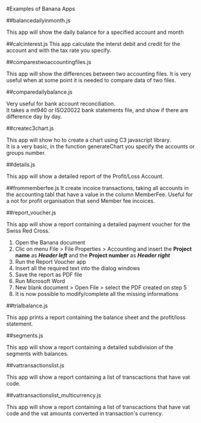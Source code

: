 #Examples of Banana Apps


##balancedailyinmonth.js

This app will show the daily balance for a specified account and month   

##calcinterest.js
This app calculate the interst debit and credit for the account and with the tax rate you specify. 

##comparestwoaccountingfiles.js

This app will show the differences between two accounting files. It is very useful when at some point it is needed to compare data of two files.

##comparedailybalance.js

Very useful for bank account reconciliation.  
It takes a mt940 or ISO20022 bank statements file, and show if there are difference day by day.

##createc3chart.js

This app will show ho to create a chart using C3 javascript library.  
It is a very basic, in the function generateChart you specify the accounts or groups number. 

##details.js

This app will show a detailed report of the Profit/Loss Account.

##frommemberfee.js
It create incoice transactions, taking all  accounts in the accounting tabl that have a value in the column MemberFee.
Useful for a not for profit organisation that send Member fee incoices.
 

##report_voucher.js

This app will show a report containing a detailed payment voucher for the Swiss Red Cross.

1. Open the Banana document
2. Clic on menu File > File Properties > Accounting and insert the **Project name** as ***Header left*** and the **Project number** as ***Header right***
3. Run the Report Voucher app
4. Insert all the required text into the dialog windows
5. Save the report as PDF file
6. Run Microsoft Word
7. New blank document > Open File > select the PDF created on step 5
8. It is now possible to modify/complete all the missing informations


##trialbalance.js

This app prints a report containing the balance sheet and the profit/loss statement.


##segments.js

This app will show a report containing a detailed subdivision of the segments with balances.

##vattransactionslist.js

This app will show a report containing a list of transcactions that have vat code. 

##vattransactionslist_multicurrency.js

This app will show a report containing a list of transcactions that have vat code and the vat amounts converted in transaction's currency. 
